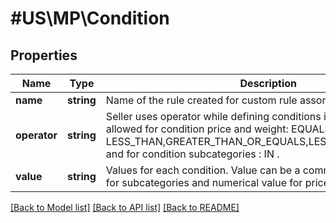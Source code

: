 # #US\MP\Condition

## Properties

Name | Type | Description | Notes
------------ | ------------- | ------------- | -------------
**name** | **string** | Name of the rule created for custom rule assortment. | [optional]
**operator** | **string** | Seller uses operator while defining conditions in the rule. Operators allowed for condition price and weight: EQUALS, GREATER_THAN, LESS_THAN,GREATER_THAN_OR_EQUALS,LESS_THAN_OR_EQUALS. and for condition subcategories : IN . | [optional]
**value** | **string** | Values for each condition. Value can be a comma separated strings for subcategories and numerical value for price and weight. | [optional]


[[Back to Model list]](../) [[Back to API list]](../../Api/US/MP) [[Back to README]](../../README.md)
